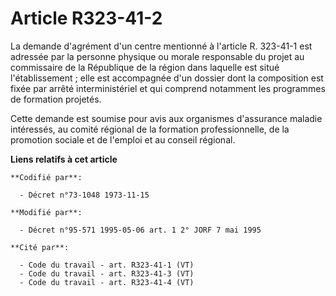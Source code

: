 # Article R323-41-2

La demande d'agrément d'un centre mentionné à l'article R. 323-41-1 est adressée par la personne physique ou morale
responsable du projet au commissaire de la République de la région dans laquelle est situé l'établissement ; elle est
accompagnée d'un dossier dont la composition est fixée par arrêté interministériel et qui comprend notamment les programmes
de formation projetés.

Cette demande est soumise pour avis aux organismes d'assurance maladie intéressés, au comité régional de la formation
professionnelle, de la promotion sociale et de l'emploi et au conseil régional.

**Liens relatifs à cet article**

	**Codifié par**:

	  - Décret n°73-1048 1973-11-15

	**Modifié par**:

	  - Décret n°95-571 1995-05-06 art. 1 2° JORF 7 mai 1995

	**Cité par**:

	  - Code du travail - art. R323-41-1 (VT)
	  - Code du travail - art. R323-41-3 (VT)
	  - Code du travail - art. R323-41-4 (VT)
